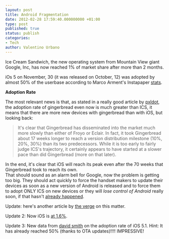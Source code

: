 ```yaml
---
layout: post
title: Android Fragmentation
date: 2012-02-28 17:59:40.000000000 +01:00
type: post
published: true
status: publish
categories:
- Tech
author: Valentino Urbano 
---
```


Ice Cream Sandwich, the new operating system from Mountain View giant Google, Inc, has now reached 1% of market share after more than 2 months.

iOs 5 on November, 30 (it was released on October, 12) was adopted by almost 50% of the userbase according to Marco Arment's Instapaper [stats][0].

**Adoption Rate**

The most relevant news is that, as stated in a really good article by [pxldot][1], the adoption rate of gingerbread even now is much greater than ICS, it means that there are more new devices with gingerbread than with iOS, but looking back:

> 
> It's clear that Gingerbread has disseminated into the market much more slowly than either of Froyo or Eclair. In fact, it took Gingerbread about 17 weeks longer to reach a version distribution milestone (10%, 20%, 30%) than its two predecessors. While it is too early to fairly judge ICS's trajectory, it certainly appears to have started at a slower pace than did Gingerbread (more on that later).

In the end, it's clear that iOS will reach its peak even after the 70 weeks that Gingerbread took to reach its own.  
That should sound as an alarm bell for Google, now the problem is getting too big. They should act quickly to force the handset makers to update their devices as soon as a new version of Android is released and to force them to adopt ONLY ICS on new devices or they will _lose control of Android_ really soon, if that hasn't [already happened][3].

Update: here's another article by [the verge][4] on this matter.

Update 2: Now iOS is [at 1.6%][5].

Update 3: New data from [david smith][6] on the adoption rate of iOS 5.1\. Hint: It has already reached 50% (thanks to OTA updates)!!!! IMPRESSIVE!


[0]: http://www.marco.org/2011/11/30/more-ios-device-and-os-version-stats-from-instapaper
[1]: http://pxldot.com/post/18281312362/android-measuring-stick
[3]: http://www.theverge.com/2012/1/16/2711490/charlie-kindel-google-has-already-lost-control-of-android-and-has
[4]: http://www.theverge.com/2012/3/5/2846170/android-ice-cream-sandwich-delay-editorial
[5]: http://www.theverge.com/2012/3/6/2849493/android-4-ice-cream-sandwich-marketshare-slow-growth
[6]: http://david-smith.org/blog/2012/03/10/ios-5-dot-1-upgrade-stats/